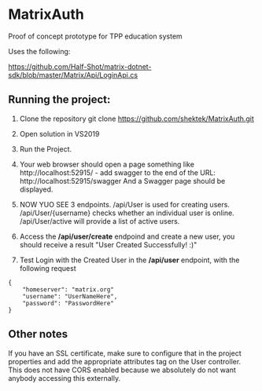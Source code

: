 # MatrixAuth
Proof of concept prototype for TPP education system

Uses the following:

https://github.com/Half-Shot/matrix-dotnet-sdk/blob/master/Matrix/Api/LoginApi.cs


## Running the project:

1) Clone the repository
git clone https://github.com/shektek/MatrixAuth.git

2) Open solution in VS2019

3) Run the Project.

4) Your web browser should open a page something like http://localhost:52915/  - add swagger to the end of the URL: http://localhost:52915/swagger
And a Swagger page should be displayed.

5) NOW YUO SEE 3 endpoints. /api/User is used for creating users. /api/User/{username} checks whether an individual user is online. /api/User/active will provide a list of active users.

6) Access the **/api/user/create** endpoind and create a new user, you should receive a result "User Created Successfully! :)"

7) Test Login with the Created User in the **/api/user** endpoint, with the following request
```
{
	"homeserver": "matrix.org"
	"username": "UserNameHere",
	"password": "PasswordHere"
}
```

## Other notes

If you have an SSL certificate, make sure to configure that in the project properties and add the appropriate attributes tag on the User controller. This does not have CORS enabled because we absolutely do not want anybody accessing this externally.